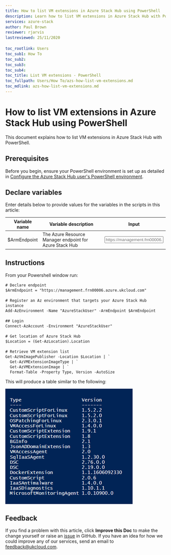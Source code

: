 ```yaml
---
title: How to list VM extensions in Azure Stack Hub using PowerShell
description: Learn how to list VM extensions in Azure Stack Hub with PowerShell
services: azure-stack
author: Paul Brown
reviewer: rjarvis
lastreviewed: 25/11/2020

toc_rootlink: Users
toc_sub1: How To
toc_sub2: 
toc_sub3:
toc_sub4:
toc_title: List VM extensions - PowerShell
toc_fullpath: Users/How To/azs-how-list-vm-extensions.md
toc_mdlink: azs-how-list-vm-extensions.md
---
```


# How to list VM extensions in Azure Stack Hub using PowerShell

This document explains how to list VM extensions in Azure Stack Hub with PowerShell.

## Prerequisites

Before you begin, ensure your PowerShell environment is set up as detailed in [Configure the Azure Stack Hub user's PowerShell environment](azs-how-configure-powershell-users.md).

## Declare variables

Enter details below to provide values for the variables in the scripts in this article:

| Variable name  | Variable description                                | Input            |
|----------------|-----------------------------------------------------|------------------|
| $ArmEndpoint   | The Azure Resource Manager endpoint for Azure Stack Hub | <form oninput="result.value=armendpoint.value" id="armendpoint" style="display: inline;"><input type="text" id="armendpoint" name="armendpoint" style="display: inline;" placeholder="https://management.frn00006.azure.ukcloud.com"/></form> |

## Instructions

From your Powershell window run:

<pre><code class="language-PowerShell"># Declare endpoint
$ArmEndpoint = "<output form="armendpoint" name="result" style="display: inline;">https://management.frn00006.azure.ukcloud.com</output>"

# Register an Az environment that targets your Azure Stack Hub instance
Add-AzEnvironment -Name "AzureStackUser" -ArmEndpoint $ArmEndpoint

## Login
Connect-AzAccount -Environment "AzureStackUser"

# Get location of Azure Stack Hub
$Location = (Get-AzLocation).Location

# Retrieve VM extension list
Get-AzVmImagePublisher -Location $Location | `
  Get-AzVMExtensionImageType | `
  Get-AzVMExtensionImage | `
  Format-Table -Property Type, Version -AutoSize
</code></pre>

This will produce a table similar to the following:

![List Azure Stack Hub VM Extensions Output](images/azs-list-vm-extensions.png)

## Feedback

If you find a problem with this article, click **Improve this Doc** to make the change yourself or raise an [issue](https://github.com/UKCloud/documentation/issues) in GitHub. If you have an idea for how we could improve any of our services, send an email to <feedback@ukcloud.com>.
